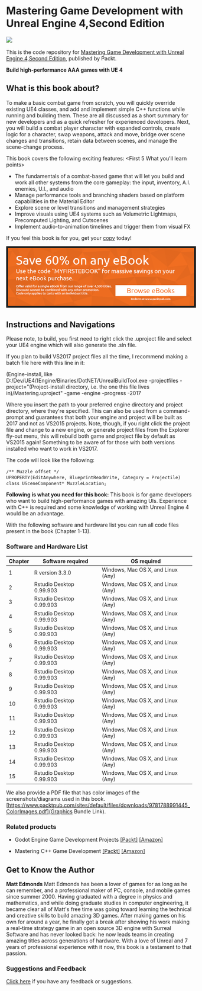 # Mastering Game Development with Unreal Engine 4,Second Edition

<a href="https://www.packtpub.com/game-development/mastering-game-development-unreal-engine-4-second-edition?utm_source=github&utm_medium=repository&utm_campaign=9781788991445"><img src="https://www.packtpub.com/sites/default/files/9781788991445.png"></a>

This is the code repository for [Mastering Game Development with Unreal Engine 4,Second Edition](https://www.packtpub.com/game-development/mastering-game-development-unreal-engine-4-second-edition?utm_source=github&utm_medium=repository&utm_campaign=9781788991445), published by Packt.

**Build high-performance AAA games with UE 4**

## What is this book about?
To make a basic combat game from scratch, you will quickly override existing UE4 classes, and add and implement simple C++ functions while running and building them. These are all discussed as a short summary for new developers and as a quick refresher for experienced developers. Next, you will build a combat player character with expanded controls, create logic for a character, swap weapons, attack and move, bridge over scene changes and transitions, retain data between scenes, and manage the scene-change process.

This book covers the following exciting features: <First 5 What you'll learn points>
* The fundamentals of a combat-based game that will let you build and work all other systems from the core gameplay: the input, inventory, A.I. enemies, U.I., and audio
* Manage performance tools and branching shaders based on platform capabilities in the Material Editor
* Explore scene or level transitions and management strategies
* Improve visuals using UE4 systems such as Volumetric Lightmaps, Precomputed Lighting, and Cutscenes
* Implement audio-to-animation timelines and trigger them from visual FX

If you feel this book is for you, get your [copy](https://www.amazon.com/dp/1788991443) today!

<a href="https://www.packtpub.com/?utm_source=github&utm_medium=banner&utm_campaign=GitHubBanner"><img src="https://raw.githubusercontent.com/PacktPublishing/GitHub/master/GitHub.png" 
alt="https://www.packtpub.com/" border="5" /></a>


## Instructions and Navigations
Please note, to build, you first need to right click the .uproject file and select your UE4 engine which will also generate the .sln file.

If you plan to build VS2017 project files all the time, I recommend making a batch file here with this line in it:

(Engine-install, like D:/Dev/UE4/)Engine/Binaries/DotNET/UnrealBuildTool.exe -projectfiles -project="(Project-install directory, i.e. the one this file lives in)/Mastering.uproject" -game -engine -progress -2017

Where you insert the path to your preferred engine directory and project directory, where they're specified. This can also be used from a command-prompt and guarantees that both your engine and project will be built as 2017 and not as VS2015 projects. Note, though, if you right click the project file and change to a new engine, or generate project files from the Explorer fly-out menu, this will rebuild both game and project file by default as VS2015 again! Something to be aware of for those with both versions installed who want to work in VS2017.

The code will look like the following:
```
/** Muzzle offset */
UPROPERTY(EditAnywhere, BlueprintReadWrite, Category = Projectile)
class USceneComponent* MuzzleLocation;
```

**Following is what you need for this book:**
This book is for game developers who want to build high-performance games with amazing UIs. Experience with C++ is required and some knowledge of working with Unreal Engine 4 would be an advantage.

With the following software and hardware list you can run all code files present in the book (Chapter 1-13).

### Software and Hardware List

| Chapter  | Software required                   | OS required                        |
| -------- | ------------------------------------| -----------------------------------|
| 1        | R version 3.3.0                     | Windows, Mac OS X, and Linux (Any) |
| 2        | Rstudio Desktop 0.99.903            | Windows, Mac OS X, and Linux (Any) |
| 3        | Rstudio Desktop 0.99.903            | Windows, Mac OS X, and Linux (Any) |
| 4        | Rstudio Desktop 0.99.903            | Windows, Mac OS X, and Linux (Any) |
| 5        | Rstudio Desktop 0.99.903            | Windows, Mac OS X, and Linux (Any) |
| 6        | Rstudio Desktop 0.99.903            | Windows, Mac OS X, and Linux (Any) |
| 7        | Rstudio Desktop 0.99.903            | Windows, Mac OS X, and Linux (Any) |
| 8        | Rstudio Desktop 0.99.903            | Windows, Mac OS X, and Linux (Any) |
| 9        | Rstudio Desktop 0.99.903            | Windows, Mac OS X, and Linux (Any) |
| 10        | Rstudio Desktop 0.99.903            | Windows, Mac OS X, and Linux (Any) |
| 11        | Rstudio Desktop 0.99.903            | Windows, Mac OS X, and Linux (Any) |
| 12        | Rstudio Desktop 0.99.903            | Windows, Mac OS X, and Linux (Any) |
| 13        | Rstudio Desktop 0.99.903            | Windows, Mac OS X, and Linux (Any) |
| 14        | Rstudio Desktop 0.99.903            | Windows, Mac OS X, and Linux (Any) |
| 15        | Rstudio Desktop 0.99.903            | Windows, Mac OS X, and Linux (Any) |


We also provide a PDF file that has color images of the screenshots/diagrams used in this book. [https://www.packtpub.com/sites/default/files/downloads/9781788991445_ColorImages.pdf](Graphics Bundle Link).

### Related products <Other books you may enjoy>
* Godot Engine Game Development Projects [[Packt]](https://www.packtpub.com/game-development/godot-game-engine-projects) [[Amazon]](https://www.amazon.com/dp/1788831500)

* Mastering C++ Game Development [[Packt]](https://www.packtpub.com/game-development/mastering-c-game-development) [[Amazon]](https://www.amazon.com/dp/1788293770)

## Get to Know the Author
**Matt Edmonds**
Matt Edmonds has been a lover of games for as long as he can remember, and a professional maker of PC, console, and mobile games since summer 2000. Having graduated with a degree in physics and mathematics, and while doing graduate studies in computer engineering, it became clear all of Matt's free time was going toward learning the technical and creative skills to build amazing 3D games. After making games on his own for around a year, he finally got a break after showing his work making a real-time strategy game in an open source 3D engine with Surreal Software and has never looked back: he now leads teams in creating amazing titles across generations of hardware. With a love of Unreal and 7 years of professional experience with it now, this book is a testament to that passion.

### Suggestions and Feedback
[Click here](https://docs.google.com/forms/d/e/1FAIpQLSdy7dATC6QmEL81FIUuymZ0Wy9vH1jHkvpY57OiMeKGqib_Ow/viewform) if you have any feedback or suggestions.
